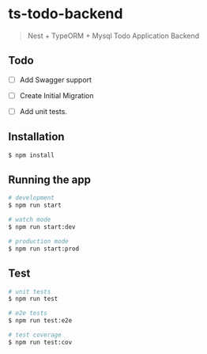 # ts-todo-backend
> Nest + TypeORM + Mysql Todo Application Backend

## Todo

- [ ] Add Swagger support
- [ ] Create Initial Migration
- [ ] Add unit tests.


## Installation

```bash
$ npm install
```

## Running the app

```bash
# development
$ npm run start

# watch mode
$ npm run start:dev

# production mode
$ npm run start:prod
```

## Test

```bash
# unit tests
$ npm run test

# e2e tests
$ npm run test:e2e

# test coverage
$ npm run test:cov
```
